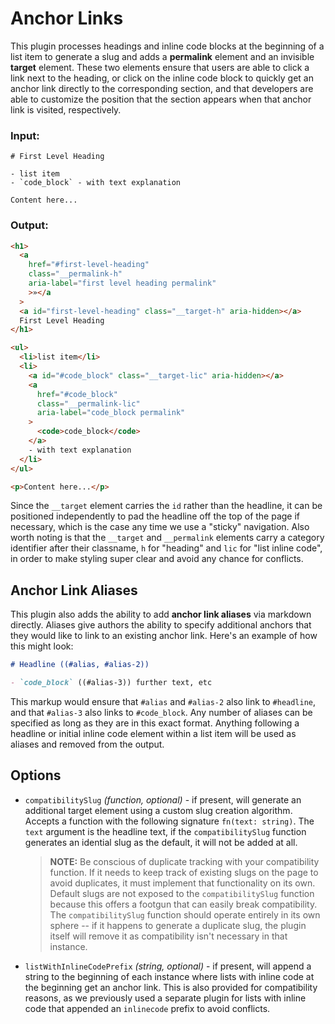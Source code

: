 # Anchor Links

This plugin processes headings and inline code blocks at the beginning of a list item to generate a slug and adds a **permalink** element and an invisible **target** element. These two elements ensure that users are able to click a link next to the heading, or click on the inline code block to quickly get an anchor link directly to the corresponding section, and that developers are able to customize the position that the section appears when that anchor link is visited, respectively.

### Input:

```mdx
# First Level Heading

- list item
- `code_block` - with text explanation

Content here...
```

### Output:

```html
<h1>
  <a
    href="#first-level-heading"
    class="__permalink-h"
    aria-label="first level heading permalink"
    >»</a
  >
  <a id="first-level-heading" class="__target-h" aria-hidden></a>
  First Level Heading
</h1>

<ul>
  <li>list item</li>
  <li>
    <a id="#code_block" class="__target-lic" aria-hidden></a>
    <a
      href="#code_block"
      class="__permalink-lic"
      aria-label="code_block permalink"
    >
      <code>code_block</code>
    </a>
    - with text explanation
  </li>
</ul>

<p>Content here...</p>
```

Since the `__target` element carries the `id` rather than the headline, it can be positioned independently to pad the headline off the top of the page if necessary, which is the case any time we use a "sticky" navigation. Also worth noting is that the `__target` and `__permalink` elements carry a category identifier after their classname, `h` for "heading" and `lic` for "list inline code", in order to make styling super clear and avoid any chance for conflicts.

## Anchor Link Aliases

This plugin also adds the ability to add **anchor link aliases** via markdown directly. Aliases give authors the ability to specify additional anchors that they would like to link to an existing anchor link. Here's an example of how this might look:

```md
# Headline ((#alias, #alias-2))

- `code_block` ((#alias-3)) further text, etc
```

This markup would ensure that `#alias` and `#alias-2` also link to `#headline`, and that `#alias-3` also links to `#code_block`. Any number of aliases can be specified as long as they are in this exact format. Anything following a headline or initial inline code element within a list item will be used as aliases and removed from the output.

## Options

- `compatibilitySlug` _(function, optional)_ - if present, will generate an additional target element using a custom slug creation algorithm. Accepts a function with the following signature `fn(text: string)`. The `text` argument is the headline text, if the `compatibilitySlug` function generates an idential slug as the default, it will not be added at all.

  > **NOTE:** Be conscious of duplicate tracking with your compatibility function. If it needs to keep track of existing slugs on the page to avoid duplicates, it must implement that functionality on its own. Default slugs are not exposed to the `compatibilitySlug` function because this offers a footgun that can easily break compatibility. The `compatibilitySlug` function should operate entirely in its own sphere -- if it happens to generate a duplicate slug, the plugin itself will remove it as compatibility isn't necessary in that instance.

- `listWithInlineCodePrefix` _(string, optional)_ - if present, will append a string to the beginning of each instance where lists with inline code at the beginning get an anchor link. This is also provided for compatibility reasons, as we previously used a separate plugin for lists with inline code that appended an `inlinecode` prefix to avoid conflicts.
